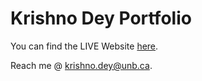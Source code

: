 Krishno Dey Portfolio
=====================================

You can find the LIVE Website [here](krishnodey.github.io).


Reach me @ [krishno.dey@unb.ca](mailto:krishno.dey@unb.ca).

